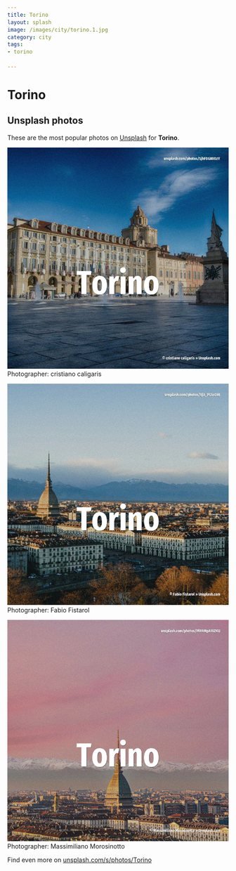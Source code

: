 ```yaml
---
title: Torino
layout: splash
image: /images/city/torino.1.jpg
category: city
tags:
- torino

---
```

# Torino

  

 
## Unsplash photos
These are the most popular photos on [Unsplash](https://unsplash.com) for **Torino**.
 
![Torino](/images/city/torino.1.jpg)
Photographer:  cristiano caligaris
 
![Torino](/images/city/torino.2.jpg)
Photographer:  Fabio Fistarol
 
![Torino](/images/city/torino.3.jpg)
Photographer:  Massimiliano Morosinotto
 
Find even more on [unsplash.com/s/photos/Torino](https://unsplash.com/s/photos/Torino)
 
